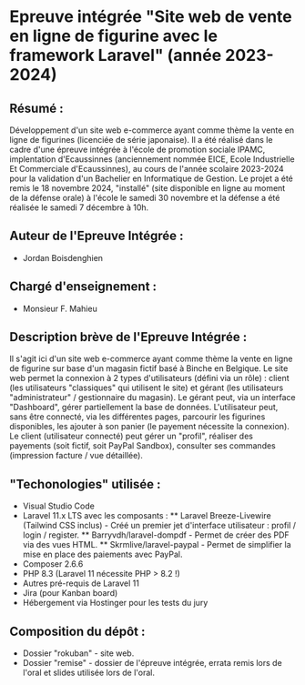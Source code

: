 # Epreuve intégrée "Site web de vente en ligne de figurine avec le framework Laravel" (année 2023-2024)

## Résumé :
Développement d'un site web e-commerce ayant comme thème la vente en ligne de figurines (licenciée de série japonaise). Il a été réalisé dans le cadre d'une épreuve intégrée à l'école de promotion sociale IPAMC, implentation d'Ecaussinnes (anciennement nommée EICE, Ecole Industrielle Et Commerciale d'Ecaussinnes), au cours de l'année scolaire 2023-2024 pour la validation d'un Bachelier en Informatique de Gestion. Le projet a été remis le 18 novembre 2024, "installé" (site disponible en ligne au moment de la défense orale) à l'école le samedi 30 novembre et la défense a été réalisée le samedi 7 décembre à 10h.

## Auteur de l'Epreuve Intégrée :
* Jordan Boisdenghien

## Chargé d'enseignement :
* Monsieur F. Mahieu

## Description brève de l'Epreuve Intégrée :
Il s'agit ici d'un site web e-commerce ayant comme thème la vente en ligne de figurine sur base d'un magasin fictif basé à Binche en Belgique.
Le site web permet la connexion à 2 types d'utilisateurs (défini via un rôle) : client (les utilisateurs "classiques" qui utilisent le site) et gérant (les utilisateurs "administrateur" / gestionnaire du magasin).
Le gérant peut, via un interface "Dashboard", gérer partiellement la base de données.
L'utilisateur peut, sans être connecté, via les différentes pages, parcourir les figurines disponibles, les ajouter à son panier (le payement nécessite la connexion).
Le client (utilisateur connecté) peut gérer un "profil", réaliser des payements (soit fictif, soit PayPal Sandbox), consulter ses commandes (impression facture / vue détaillée).

## "Techonologies" utilisée :
* Visual Studio Code
* Laravel 11.x LTS avec les composants :
** Laravel Breeze-Livewire (Tailwind CSS inclus) - Créé un premier jet d'interface utilisateur : profil / login / register.
** Barryvdh/laravel-dompdf - Permet de créer des PDF via des vues HTML.
** Skrmlive/laravel-paypal - Permet de simplifier la mise en place des paiements avec PayPal.
* Composer 2.6.6
* PHP 8.3 (Laravel 11 nécessite PHP > 8.2 !)
* Autres pré-requis de Laravel 11
* Jira (pour Kanban board)
* Hébergement via Hostinger pour les tests du jury

## Composition du dépôt :
* Dossier "rokuban" - site web.
* Dossier "remise" - dossier de l'épreuve intégrée, errata remis lors de l'oral et slides utilisée lors de l'oral.
